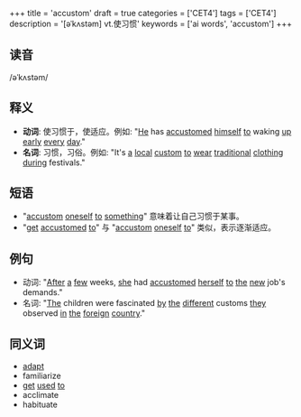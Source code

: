 +++
title = 'accustom'
draft = true
categories = ['CET4']
tags = ['CET4']
description = '[əˈkʌstəm] vt.使习惯'
keywords = ['ai words', 'accustom']
+++

## 读音
/əˈkʌstəm/

## 释义
- **动词**: 使习惯于，使适应。例如: "[He](/post/he/) has [accustomed](/post/accustomed/) [himself](/post/himself/) [to](/post/to/) waking [up](/post/up/) [early](/post/early/) [every](/post/every/) [day](/post/day/)."
- **名词**: 习惯，习俗。例如: "It's [a](/post/a/) [local](/post/local/) [custom](/post/custom/) [to](/post/to/) [wear](/post/wear/) [traditional](/post/traditional/) [clothing](/post/clothing/) [during](/post/during/) festivals."

## 短语
- "[accustom](/post/accustom/) [oneself](/post/oneself/) [to](/post/to/) [something](/post/something/)" 意味着让自己习惯于某事。
- "[get](/post/get/) [accustomed](/post/accustomed/) [to](/post/to/)" 与 "[accustom](/post/accustom/) [oneself](/post/oneself/) [to](/post/to/)" 类似，表示逐渐适应。

## 例句
- 动词: "[After](/post/after/) [a](/post/a/) [few](/post/few/) weeks, [she](/post/she/) had [accustomed](/post/accustomed/) [herself](/post/herself/) [to](/post/to/) [the](/post/the/) [new](/post/new/) job's demands."
- 名词: "[The](/post/the/) children were fascinated [by](/post/by/) [the](/post/the/) [different](/post/different/) customs [they](/post/they/) observed [in](/post/in/) [the](/post/the/) [foreign](/post/foreign/) [country](/post/country/)."

## 同义词
- [adapt](/post/adapt/)
- familiarize
- [get](/post/get/) [used](/post/used/) [to](/post/to/)
- acclimate
- habituate
